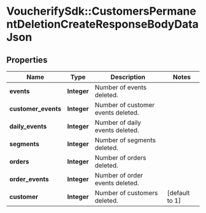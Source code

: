 # VoucherifySdk::CustomersPermanentDeletionCreateResponseBodyDataJson

## Properties

| Name | Type | Description | Notes |
| ---- | ---- | ----------- | ----- |
| **events** | **Integer** | Number of events deleted. |  |
| **customer_events** | **Integer** | Number of customer events deleted. |  |
| **daily_events** | **Integer** | Number of daily events deleted. |  |
| **segments** | **Integer** | Number of segments deleted. |  |
| **orders** | **Integer** | Number of orders deleted. |  |
| **order_events** | **Integer** | Number of order events deleted. |  |
| **customer** | **Integer** | Number of customers deleted. | [default to 1] |

